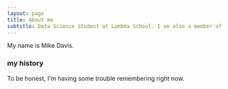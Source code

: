 ```yaml
---
layout: page
title: About me
subtitle: Data Science Student at Lambda School. I am also a member of Microsoft Virtual Academy where I have learned XAML, C#, HTML, CSS, JavaScript and more.
---
```


My name is Mike Davis.


### my history

To be honest, I'm having some trouble remembering right now.
